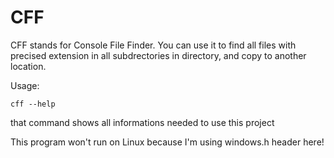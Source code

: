 # CFF

CFF stands for Console File Finder.
You can use it to find all files with precised extension in all subdrectories in directory, and copy to another location.

Usage:

```
cff --help
```

that command shows all informations needed to use this project

This program won't run on Linux because I'm using windows.h header here!
